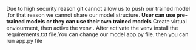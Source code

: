 Due to high security reason  git cannot allow us to push our trained model ,for that reason we cannot share our model structure.
**User can use pre-trained models or they can use their own trained models**
Create virtual enviourment, then active the venv . After activate the venv install the requirements.txt file.You can change our model app.py file. then you can run app.py file 
